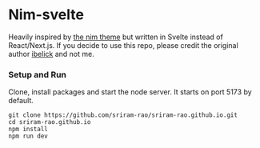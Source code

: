 # Nim-svelte

Heavily inspired by [the nim theme](https://nim-fawn.vercel.app/) but written in Svelte
instead of React/Next.js. If you decide to use this repo, please credit the original
author [ibelick](https://github.com/ibelick/nim) and not me.

### Setup and Run

Clone, install packages and start the node server. It starts on port 5173 by default.

```
git clone https://github.com/sriram-rao/sriram-rao.github.io.git
cd sriram-rao.github.io
npm install
npm run dev
```

